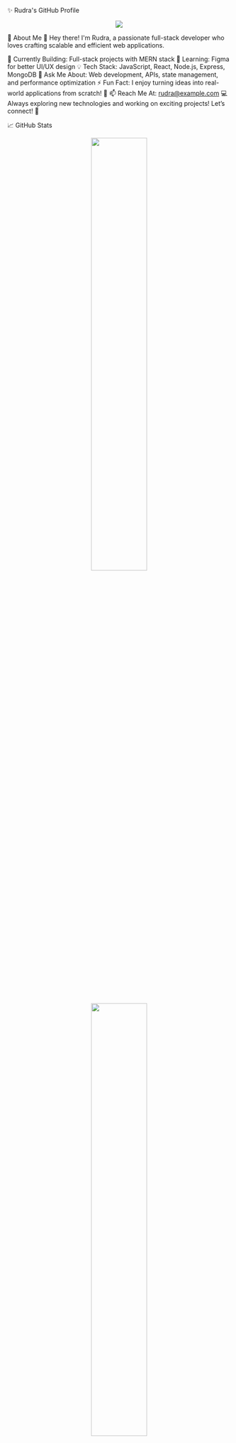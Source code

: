 ✨ Rudra's GitHub Profile
<p align="center"> <img src="https://readme-typing-svg.herokuapp.com?font=Fira+Code&size=22&pause=1000&color=00C6FF&center=true&vCenter=true&width=500&lines=Hey+there!+I'm+Rudra+%F0%9F%91%8B;Full-Stack+Developer;Passionate+about+Tech+%F0%9F%94%8C;Always+learning+new+things+%F0%9F%92%BB" /> </p> <p align="center"> </p>

🚀 About Me
👋 Hey there! I'm Rudra, a passionate full-stack developer who loves crafting scalable and efficient web applications.

🔭 Currently Building: Full-stack projects with MERN stack
🌱 Learning: Figma for better UI/UX design
💡 Tech Stack: JavaScript, React, Node.js, Express, MongoDB
💬 Ask Me About: Web development, APIs, state management, and performance optimization
⚡ Fun Fact: I enjoy turning ideas into real-world applications from scratch! 🚀
📫 Reach Me At: rudra@example.com
💻 Always exploring new technologies and working on exciting projects! Let’s connect! 🤝

📈 GitHub Stats
<p align="center"> <img src="https://github-readme-stats.vercel.app/api?username=RudraDev08&show_icons=true&theme=radical" width="50%" /> <img src="https://github-readme-streak-stats.herokuapp.com/?user=RudraDev08&theme=radical" width="50%" /> </p>

<p align="center">
  <img src="https://github-readme-stats.vercel.app/api?username=RudraDev08&show_icons=true&theme=radical" width="45%" />
  <img src="https://github-readme-streak-stats.herokuapp.com/?user=RudraDev08&theme=radical" width="45%" />
</p>
